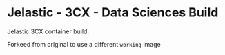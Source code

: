 # Jelastic - 3CX - Data Sciences Build 
Jelastic 3CX container build.

Forkeed from original to use a different `working` image
